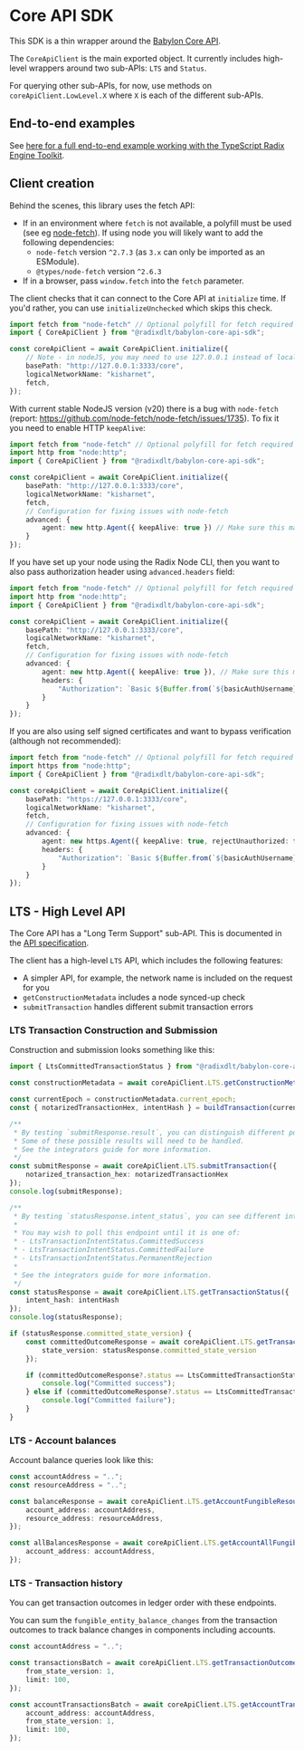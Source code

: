 # Core API SDK

This SDK is a thin wrapper around the [Babylon Core API](https://docs-babylon.radixdlt.com/main/apis/api-specification.html).

The `CoreApiClient` is the main exported object. It currently includes high-level wrappers around two sub-APIs: `LTS` and `Status`.

For querying other sub-APIs, for now, use methods on `coreApiClient.LowLevel.X` where `X` is each of the different sub-APIs.

## End-to-end examples

See [here for a full end-to-end example working with the TypeScript Radix Engine Toolkit](https://github.com/radixdlt/typescript-radix-engine-toolkit/tree/main/examples/core-e2e-example).

## Client creation

Behind the scenes, this library uses the fetch API:
* If in an environment where `fetch` is not available, a polyfill must be used (see eg [node-fetch](https://www.npmjs.com/package/node-fetch)).
  If using node you will likely want to add the following dependencies:
  * `node-fetch` version `^2.7.3` (as `3.x` can only be imported as an ESModule).
  * `@types/node-fetch` version `^2.6.3`
* If in a browser, pass `window.fetch` into the `fetch` parameter.

The client checks that it can connect to the Core API at `initialize` time. If you'd rather, you can use `initializeUnchecked` which skips this check.

```typescript
import fetch from "node-fetch" // Optional polyfill for fetch required if running in nodeJS - we recommend version 2.7.3 
import { CoreApiClient } from "@radixdlt/babylon-core-api-sdk";

const coreApiClient = await CoreApiClient.initialize({
    // Note - in nodeJS, you may need to use 127.0.0.1 instead of localhost
    basePath: "http://127.0.0.1:3333/core",
    logicalNetworkName: "kisharnet",
    fetch,
});

```

With current stable NodeJS version (v20) there is a bug with `node-fetch` (report: https://github.com/node-fetch/node-fetch/issues/1735). To fix it you need to enable HTTP `keepAlive`:
```typescript
import fetch from "node-fetch" // Optional polyfill for fetch required if running in nodeJS - we recommend version 2.7.3 
import http from "node:http";
import { CoreApiClient } from "@radixdlt/babylon-core-api-sdk";

const coreApiClient = await CoreApiClient.initialize({
    basePath: "http://127.0.0.1:3333/core",
    logicalNetworkName: "kisharnet",
    fetch,
    // Configuration for fixing issues with node-fetch
    advanced: {
        agent: new http.Agent({ keepAlive: true }) // Make sure this matches the basePath protocol (http/https)
    }
});

```

If you have set up your node using the Radix Node CLI, then you want to also pass authorization header using `advanced.headers` field:

```typescript
import fetch from "node-fetch" // Optional polyfill for fetch required if running in nodeJS - we recommend version 2.7.3 
import http from "node:http";
import { CoreApiClient } from "@radixdlt/babylon-core-api-sdk";

const coreApiClient = await CoreApiClient.initialize({
    basePath: "http://127.0.0.1:3333/core",
    logicalNetworkName: "kisharnet",
    fetch,
    // Configuration for fixing issues with node-fetch
    advanced: {
        agent: new http.Agent({ keepAlive: true }), // Make sure this matches the basePath protocol (http/https)
        headers: {
            "Authorization": `Basic ${Buffer.from(`${basicAuthUsername}:${basicAuthPassword}`).toString("base64")}`
        }
    }
});

```

If you are also using self signed certificates and want to bypass verification (although not recommended):

```typescript
import fetch from "node-fetch" // Optional polyfill for fetch required if running in nodeJS - we recommend version 2.7.3 
import https from "node:http";
import { CoreApiClient } from "@radixdlt/babylon-core-api-sdk";

const coreApiClient = await CoreApiClient.initialize({
    basePath: "https://127.0.0.1:3333/core",
    logicalNetworkName: "kisharnet",
    fetch,
    // Configuration for fixing issues with node-fetch
    advanced: {
        agent: new https.Agent({ keepAlive: true, rejectUnauthorized: false }), // Make sure this matches the basePath protocol (http/https)
        headers: {
            "Authorization": `Basic ${Buffer.from(`${basicAuthUsername}:${basicAuthPassword}`).toString("base64")}`
        }
    }
});

```

## LTS - High Level API

The Core API has a "Long Term Support" sub-API. This is documented in the [API specification](https://docs-babylon.radixdlt.com/main/apis/api-specification.html).

The client has a high-level `LTS` API, which includes the following features:
* A simpler API, for example, the network name is included on the request for you
* `getConstructionMetadata` includes a node synced-up check
* `submitTransaction` handles different submit transaction errors

### LTS Transaction Construction and Submission

Construction and submission looks something like this:

```typescript
import { LtsCommittedTransactionStatus } from "@radixdlt/babylon-core-api-sdk";

const constructionMetadata = await coreApiClient.LTS.getConstructionMetadata();

const currentEpoch = constructionMetadata.current_epoch;
const { notarizedTransactionHex, intentHash } = buildTransaction(currentEpoch, ...);

/**
 * By testing `submitResponse.result`, you can distinguish different possible results
 * Some of these possible results will need to be handled.
 * See the integrators guide for more information.
 */
const submitResponse = await coreApiClient.LTS.submitTransaction({
    notarized_transaction_hex: notarizedTransactionHex
});
console.log(submitResponse);

/**
 * By testing `statusResponse.intent_status`, you can see different intent statuses.
 *
 * You may wish to poll this endpoint until it is one of:
 * - LtsTransactionIntentStatus.CommittedSuccess
 * - LtsTransactionIntentStatus.CommittedFailure
 * - LtsTransactionIntentStatus.PermanentRejection
 * 
 * See the integrators guide for more information.
 */
const statusResponse = await coreApiClient.LTS.getTransactionStatus({
    intent_hash: intentHash
});
console.log(statusResponse);

if (statusResponse.committed_state_version) {
    const committedOutcomeResponse = await coreApiClient.LTS.getTransactionOutcome({
        state_version: statusResponse.committed_state_version
    });

    if (committedOutcomeResponse?.status == LtsCommittedTransactionStatus.Success) {
        console.log("Committed success");
    } else if (committedOutcomeResponse?.status == LtsCommittedTransactionStatus.Failure) {
        console.log("Committed failure");
    } 
}
```

### LTS - Account balances

Account balance queries look like this:

```typescript
const accountAddress = "..";
const resourceAddress = "..";

const balanceResponse = await coreApiClient.LTS.getAccountFungibleResourceBalance({
    account_address: accountAddress,
    resource_address: resourceAddress,
});

const allBalancesResponse = await coreApiClient.LTS.getAccountAllFungibleResourceBalances({
    account_address: accountAddress,
}); 
```

### LTS - Transaction history

You can get transaction outcomes in ledger order with these endpoints.

You can sum the `fungible_entity_balance_changes` from the transaction outcomes to track balance changes in components including accounts.

```typescript
const accountAddress = "..";

const transactionsBatch = await coreApiClient.LTS.getTransactionOutcomes({
    from_state_version: 1,
    limit: 100,
});

const accountTransactionsBatch = await coreApiClient.LTS.getAccountTransactionOutcomes({
    account_address: accountAddress,
    from_state_version: 1,
    limit: 100,
}); 
```